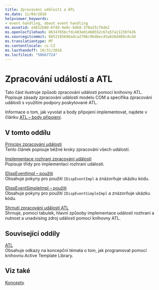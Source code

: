 ```yaml
---
title: Zpracování událostí a ATL
ms.date: 11/04/2016
helpviewer_keywords:
- event handling, about event handling
ms.assetid: e4812b0d-6fdd-4e8c-bdb8-378a25c7bde2
ms.openlocfilehash: 8634765bcfdc483e014b8552c67a57a11236f426
ms.sourcegitcommit: 6052185696adca270bc9bdbec45a626dd89cdcdd
ms.translationtype: MT
ms.contentlocale: cs-CZ
ms.lasthandoff: 10/31/2018
ms.locfileid: "50667724"
---
```

# <a name="event-handling-and-atl"></a>Zpracování událostí a ATL

Tato část ilustruje způsob zpracování událostí pomocí knihovny ATL. Popisuje zásady zpracování událostí modelu COM a specifika zpracování událostí s využitím podpory poskytované ATL.

Informace o tom, jak vyvolat a body připojení implementovat, najdete v článku [ATL – body připojení](../atl/atl-connection-points.md).

## <a name="in-this-section"></a>V tomto oddílu

[Principy zpracování událostí](../atl/event-handling-principles.md)<br/>
Tento článek popisuje běžné kroky zpracování všech událostí.

[Implementace rozhraní zpracování událostí](../atl/implementing-the-event-handling-interface.md)<br/>
Popisuje třídy pro implementaci rozhraní události.

[IDispEventImpl – použití](../atl/using-idispeventimpl.md)<br/>
Obsahuje pokyny pro použití `IDispEventImpl` a znázorňuje ukázku kódu.

[IDispEventSimpleImpl – použití](../atl/using-idispeventsimpleimpl.md)<br/>
Obsahuje pokyny pro použití `IDispEventSimpleImpl` a znázorňuje ukázku kódu.

[Shrnutí zpracování událostí ATL](../atl/atl-event-handling-summary.md)<br/>
Shrnuje, pomocí tabulek, hlavní způsoby implementace událostí rozhraní a nutnost a unadvising zdroj událostí pomocí knihovny ATL.

## <a name="related-sections"></a>Související oddíly

[ATL](../atl/active-template-library-atl-concepts.md)<br/>
Obsahuje odkazy na koncepční témata o tom, jak programovat pomocí knihovnu Active Template Library.

## <a name="see-also"></a>Viz také

[Koncepty](../atl/active-template-library-atl-concepts.md)

